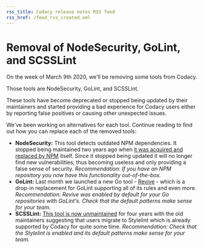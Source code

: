 ```yaml
---
rss_title: Codacy release notes RSS feed
rss_href: /feed_rss_created.xml
---
```


# Removal of NodeSecurity, GoLint, and SCSSLint

On the week of March 9th 2020, we'll be removing some tools from Codacy.

Those tools are NodeSecurity, GoLint, and SCSSLint.

These tools have become deprecated or stopped being updated by their maintainers and started providing a bad experience for Codacy users either by reporting false positives or causing other unexpected issues.

We've been working on alternatives for each tool. Continue reading to find out how you can replace each of the removed tools:

-   **NodeSecurity:** This tool detects outdated NPM dependencies. It stopped being maintained two years ago when [it was acquired and replaced by NPM](https://github.com/nodesecurity/nsp#the-node-security-platform-has-been-acquired-by-npm-inc) itself. Since it stopped being updated it will no longer find new vulnerabilities, thus becoming useless and only providing a false sense of security. _Recommendation: If you have an NPM repository you now have this functionality out-of-the-box._
-   **GoLint:** Last month we launched a new Go tool - [Revive](https://github.com/mgechev/revive) - which is a drop-in replacement for GoLint supporting all of its rules and even more. _Recommendation: Revive was enabled by default for your Go repositories with GoLint's. Check that the default patterns make sense for your team._
-   **SCSSLint:** [This tool is now unmaintained](https://github.com/sds/scss-lint#notice-consider-other-tools-before-adopting-scss-lint) for four years with the old maintainers suggesting that users migrate to Stylelint which is already supported by Codacy for quite some time. _Recommendation: Check that the Stylelint is enabled and its default patterns make sense for your team._
